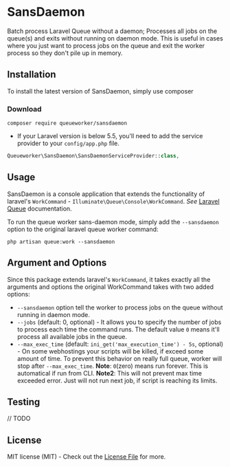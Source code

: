 # SansDaemon

Batch process Laravel Queue without a daemon; Processes all jobs on the queue(s) and exits without running on daemon mode. This is useful in cases where you just want to process jobs on the queue and exit the worker process so they don't pile up in memory.

## Installation

To install the latest version of SansDaemon, simply use composer

### Download

```
composer require queueworker/sansdaemon
```

- If your Laravel version is below 5.5, you'll need to add the service provider to your ```config/app.php``` file.

```php
Queueworker\SansDaemon\SansDaemonServiceProvider::class,
```

## Usage
SansDaemon is a console application that extends the functionality of laravel's `WorkCommand` - ```Illuminate\Queue\Console\WorkCommand```. _See_ [Laravel Queue](https://laravel.com/docs/5.6/queues) documentation.

To run the queue worker sans-daemon mode, simply add the ```--sansdaemon``` option to the original laravel queue worker command:

```
php artisan queue:work --sansdaemon
```

## Argument and Options
Since this package extends laravel's `WorkCommand`, it takes exactly all the arguments and options the original WorkCommand takes with two added options:

- `--sansdaemon` option tell the worker to process jobs on the queue without running in daemon mode.
- `--jobs` (default: 0, optional) - It allows you to specify the number of jobs to process each time the command runs. The default value `0` means it'll process all available jobs in the queue.
- `--max_exec_time` (default: `ini_get('max_execution_time') - 5s`, optional) - On some webhostings your scripts will be killed, if exceed some amount of time. To prevent this behavior on really full queue, worker will stop after `--max_exec_time`.
**Note**: `0`(zero) means run forever. This is automatical if run from CLI.
**Note2**: This will not prevent max time exceeded error. Just will not run next job, if script is reaching its limits.

## Testing
// TODO

## License

MIT license (MIT) - Check out the [License File](LICENSE) for more.
